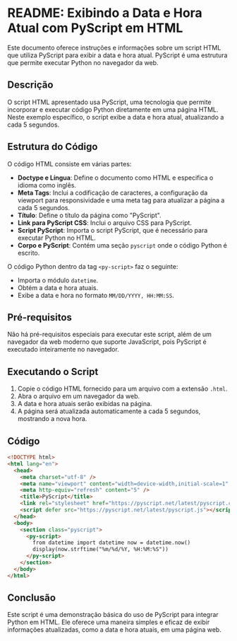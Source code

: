 # README: Exibindo a Data e Hora Atual com PyScript em HTML

Este documento oferece instruções e informações sobre um script HTML que utiliza PyScript para exibir a data e hora atual. PyScript é uma estrutura que permite executar Python no navegador da web.

## Descrição

O script HTML apresentado usa PyScript, uma tecnologia que permite incorporar e executar código Python diretamente em uma página HTML. Neste exemplo específico, o script exibe a data e hora atual, atualizando a cada 5 segundos.

## Estrutura do Código

O código HTML consiste em várias partes:

- **Doctype e Língua**: Define o documento como HTML e especifica o idioma como inglês.
- **Meta Tags**: Inclui a codificação de caracteres, a configuração da viewport para responsividade e uma meta tag para atualizar a página a cada 5 segundos.
- **Título**: Define o título da página como "PyScript".
- **Link para PyScript CSS**: Inclui o arquivo CSS para PyScript.
- **Script PyScript**: Importa o script PyScript, que é necessário para executar Python no HTML.
- **Corpo e PyScript**: Contém uma seção `pyscript` onde o código Python é escrito.

O código Python dentro da tag `<py-script>` faz o seguinte:

- Importa o módulo `datetime`.
- Obtém a data e hora atuais.
- Exibe a data e hora no formato `MM/DD/YYYY, HH:MM:SS`.

## Pré-requisitos

Não há pré-requisitos especiais para executar este script, além de um navegador da web moderno que suporte JavaScript, pois PyScript é executado inteiramente no navegador.

## Executando o Script

1. Copie o código HTML fornecido para um arquivo com a extensão `.html`.
2. Abra o arquivo em um navegador da web.
3. A data e hora atuais serão exibidas na página.
4. A página será atualizada automaticamente a cada 5 segundos, mostrando a nova hora.

## Código

```html
<!DOCTYPE html>
<html lang="en">
  <head>
    <meta charset="utf-8" />
    <meta name="viewport" content="width=device-width,initial-scale=1" />
    <meta http-equiv="refresh" content="5" />
    <title>PyScript</title>
    <link rel="stylesheet" href="https://pyscript.net/latest/pyscript.css" />
    <script defer src="https://pyscript.net/latest/pyscript.js"></script>
  </head>
  <body>
    <section class="pyscript">
      <py-script>
        from datetime import datetime now = datetime.now()
        display(now.strftime("%m/%d/%Y, %H:%M:%S"))
      </py-script>
    </section>
  </body>
</html>
```

## Conclusão

Este script é uma demonstração básica do uso de PyScript para integrar Python em HTML. Ele oferece uma maneira simples e eficaz de exibir informações atualizadas, como a data e hora atuais, em uma página web.
